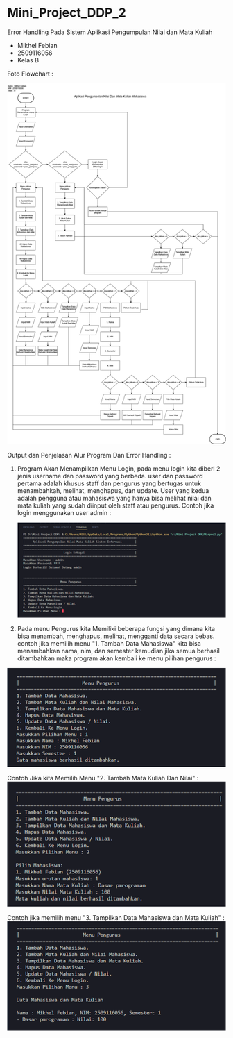 # Mini_Project_DDP_2
Error Handling Pada Sistem Aplikasi Pengumpulan Nilai dan Mata Kuliah
- Mikhel Febian
- 2509116056
- Kelas B

Foto Flowchart :

![img alt](https://github.com/Mikhelfebian/Mini_Project_DDP_2/blob/5e407b6b9a9997298d924fd986b608cfa11addfb/FLOWCHART%20DDP%202.jpg)

Output dan Penjelasan Alur Program Dan Error Handling :

1. Program Akan Menampilkan Menu Login, pada menu login kita diberi 2 jenis username dan password yang berbeda. user dan password pertama adalah khusus staff dan pengurus yang bertugas untuk menambahkah, melihat, menghapus, dan update. User yang kedua adalah pengguna atau mahasiswa yang hanya bisa melihat nilai dan mata kuliah yang sudah diinput oleh staff atau pengurus.
Contoh jika login menggunakan user admin :
   
   ![img alt](https://github.com/Mikhelfebian/Mini_Project_DDP_2/blob/6b16d4e98649523c0105af000de43fb60a7ae664/output%20login%20admin%20.png)

2. Pada menu Pengurus kita Memiliki beberapa fungsi yang dimana kita bisa menambah, menghapus, melihat, mengganti data secara bebas.
contoh jika memilih menu "1. Tambah Data Mahasiswa" kita bisa menambahkan nama, nim, dan semester kemudian jika semua berhasil ditambahkan maka program akan kembali ke menu pilihan pengurus :

![img alt](https://github.com/Mikhelfebian/Mini_Project_DDP_2/blob/4df30dc4471cc0c2862e8bf3846b828d18a64b49/pilihan%20pengurus%201.png)

Contoh Jika kita Memilih Menu "2. Tambah Mata Kuliah Dan Nilai" :
![img alt](https://github.com/Mikhelfebian/Mini_Project_DDP_2/blob/f77629f1f5557cc686c52bbe0ff49490791c0a42/Pilihan%20pengurus%202.png)

Contoh jika memilih menu "3. Tampilkan Data Mahasiswa dan Mata Kuliah" :
![img alt](https://github.com/Mikhelfebian/Mini_Project_DDP_2/blob/056f37b539b7db391dd0fa74609f71588ee22831/Pilihan%20pengurus%203.png)
